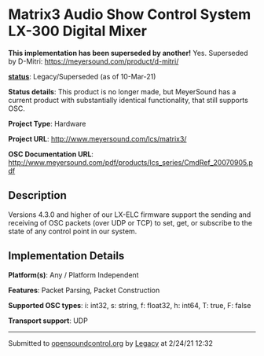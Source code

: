 # Matrix3 Audio Show Control System LX-300 Digital Mixer

**This implementation has been superseded by another!**
Yes. Superseded by D-Mitri: https://meyersound.com/product/d-mitri/

**[status](../implementation-status.html)**: Legacy/Superseded (as of 10-Mar-21)

**Status details**: 
This product is no longer made, but MeyerSound has a current product with substantially identical functionality, that still supports OSC.

**Project Type**: Hardware

**Project URL**: <http://www.meyersound.com/lcs/matrix3/>

**OSC Documentation URL**: <http://www.meyersound.com/pdf/products/lcs_series/CmdRef_20070905.pdf>

## Description

Versions 4.3.0 and higher of our LX-ELC firmware support the sending and receiving of OSC packets (over UDP or TCP) to set, get, or subscribe to the state of any control point in our system.

## Implementation Details

**Platform(s)**: Any / Platform Independent

**Features**: Packet Parsing, Packet Construction

**Supported OSC types**: i: int32, s: string, f: float32, h: int64, T: true, F: false

**Transport support**: UDP

---
Submitted to [opensoundcontrol.org](https://opensoundcontrol.org) by [Legacy](legacy-site.html) at 2/24/21 12:32
